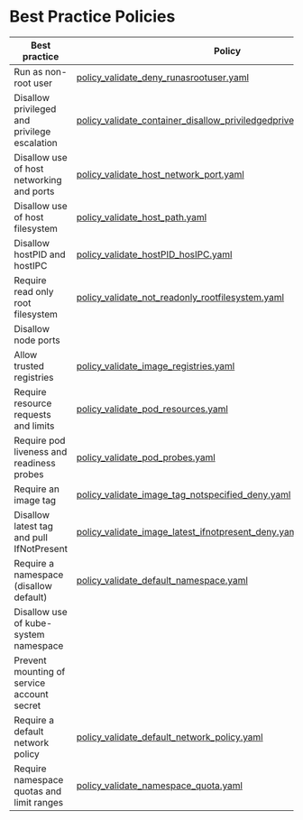 # Best Practice Policies

| Best practice                                  | Policy
|------------------------------------------------|-----------------------------------------------------------------------|
| Run as non-root user                           | [policy_validate_deny_runasrootuser.yaml](policy_validate_deny_runasrootuser.yaml)                                                                           |
| Disallow privileged and privilege escalation   | [policy_validate_container_disallow_priviledgedprivelegesecalation.yaml](policy_validate_container_disallow_priviledgedprivelegesecalation.yaml)             |
| Disallow use of host networking and ports      |  [policy_validate_host_network_port.yaml](policy_validate_host_network_port.yaml)                                                                            |
| Disallow use of host filesystem                |  [policy_validate_host_path.yaml](policy_validate_host_path.yaml)                                                                                            |
| Disallow hostPID and hostIPC                   |  [policy_validate_hostPID_hosIPC.yaml](policy_validate_hostPID_hosIPC.yaml)                                                                     |
| Require read only root filesystem              | [policy_validate_not_readonly_rootfilesystem.yaml](policy_validate_not_readonly_rootfilesystem.yaml)                                                                      |
| Disallow node ports                            |                                                                                                                  |
| Allow trusted registries                       | [policy_validate_image_registries.yaml](policy_validate_image_registries.yaml)                                                                               |
| Require resource requests and limits           | [policy_validate_pod_resources.yaml](policy_validate_pod_resources.yaml)                                                                                     |
| Require pod liveness and readiness probes      | [policy_validate_pod_probes.yaml](policy_validate_pod_probes.yaml)                                                                                           |
| Require an image tag                           | [policy_validate_image_tag_notspecified_deny.yaml](policy_validate_image_tag_notspecified_deny.yaml)                                                         |
| Disallow latest tag and pull IfNotPresent      | [policy_validate_image_latest_ifnotpresent_deny.yaml](policy_validate_image_latest_ifnotpresent_deny.yaml)                                                   |
| Require a namespace (disallow default)         | [policy_validate_default_namespace.yaml](policy_validate_default_namespace.yaml)                                                                     |
| Disallow use of kube-system namespace          |                                                                       |
| Prevent mounting of service account secret     |                                                                       |
| Require a default network policy               | [policy_validate_default_network_policy.yaml](policy_validate_default_network_policy.yaml)                                                                      |
| Require namespace quotas and limit ranges      | [policy_validate_namespace_quota.yaml](policy_validate_namespace_quota.yaml)                                                                      |
